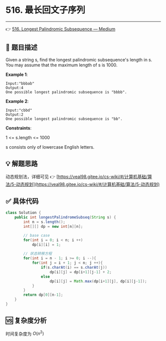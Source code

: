 # 516. 最长回文子序列

---

👉 [516. Longest Palindromic Subsequence — Medium](https://leetcode-cn.com/problems/longest-palindromic-subsequence/)

## 📜 题目描述

Given a string s, find the longest palindromic subsequence's length in s. You may assume that the maximum length of s is 1000.

**Example 1**:

```
Input:"bbbab"
Output:4
One possible longest palindromic subsequence is "bbbb".
```

**Example 2**:

```
Input:"cbbd"
Output:2
One possible longest palindromic subsequence is "bb".
```

**Constraints**:

1 <= s.length <= 1000

s consists only of lowercase English letters.

## 💡 解题思路

动态规划法，详细可见 👉 [https://veal98.gitee.io/cs-wiki/#/计算机基础/算法/5-动态规划](https://veal98.gitee.io/cs-wiki/#/计算机基础/算法/5-动态规划)


## ✅  具体代码 


```java
class Solution {
    public int longestPalindromeSubseq(String s) {
        int n = s.length();
        int[][] dp = new int[n][n];

        // base case
        for(int i = 0; i < n; i ++)
            dp[i][i] = 1;
        
        // 状态转移方程
        for(int i = n - 1; i >= 0; i --){
            for(int j = i + 1; j < n; j ++){
                if(s.charAt(i) == s.charAt(j))
                    dp[i][j] = dp[i+1][j-1] + 2;
                else
                    dp[i][j] = Math.max(dp[i+1][j], dp[i][j-1]);
            }
        }
        return dp[0][n-1];
    }
}
```

## 🆚 复杂度分析

时间复杂度为 $O(n^2)$